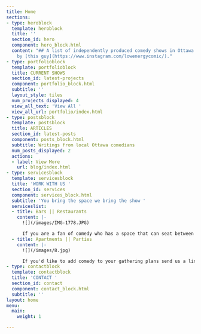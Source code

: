 ```yaml
---
title: Home
sections:
- type: heroblock
  template: heroblock
  title: ''
  section_id: hero
  component: hero_block.html
  content: "## A list of independently produced comedy shows in Ottawa maintained
    by [this guy](https://www.instagram.com/lowenergycomic/)."
- type: portfolioblock
  template: portfolioblock
  title: CURRENT SHOWS
  section_id: latest-projects
  component: portfolio_block.html
  subtitle: ''
  layout_style: tiles
  num_projects_displayed: 4
  view_all_text: 'View All '
  view_all_url: portfolio/index.html
- type: postsblock
  template: postsblock
  title: ARTICLES
  section_id: latest-posts
  component: posts_block.html
  subtitle: Writings from local Ottawa comedians
  num_posts_displayed: 2
  actions:
  - label: View More
    url: blog/index.html
- type: servicesblock
  template: servicesblock
  title: 'WORK WITH US '
  section_id: services
  component: services_block.html
  subtitle: 'You bring the space we bring the show '
  serviceslist:
  - title: Bars || Restaurants
    content: |-
      ![](/images/IMG-1778.JPG)

      If you are a fan of comedy who has a space that can seat between 10 - 100 people and are interested in performing arts patronage feel free to contact us using the form
  - title: Apartments || Parties
    content: |-
      ![](/images/8.jpg)

      If you'd like to add comedy to your gathering plans send us a line to learn how it would work
- type: contactblock
  template: contactblock
  title: 'CONTACT '
  section_id: contact
  component: contact_block.html
  subtitle: ''
layout: home
menu:
  main:
    weight: 1

---
```

